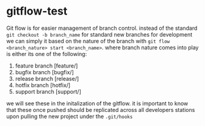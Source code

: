 # gitflow-test

Git flow is for easier management of branch control. instead of the standard 
```git checkout -b branch_name``` for standard new branches for development we can simply it based on the nature of the branch with ```git flow <branch_nature> start <branch_name>```. where branch nature comes into play is either its one of the following:

1. feature branch [feature/]
1. bugfix branch  [bugfix/]
1. release branch [release/]
1. hotfix branch  [hotfix/]
1. support branch [support/]

we will see these in the initalization of the gitflow. it is important to know that these once pushed should be replicated across all developers stations upon pulling the new project under the ```.git/hooks```
